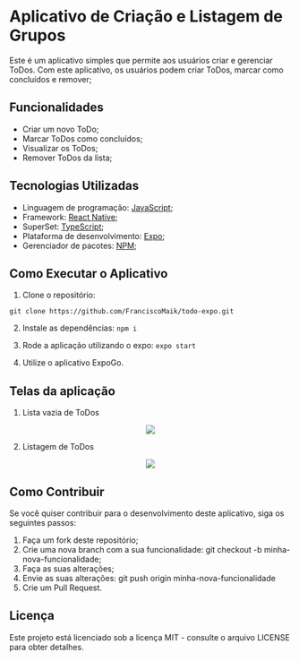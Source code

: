 # Aplicativo de Criação e Listagem de Grupos
Este é um aplicativo simples que permite aos usuários criar e gerenciar ToDos. Com este aplicativo, os usuários podem criar ToDos, marcar como concluídos e remover;

## Funcionalidades
 - Criar um novo ToDo;
 - Marcar ToDos como concluídos;
 - Visualizar os ToDos;
 - Remover ToDos da lista;

## Tecnologias Utilizadas
 - Linguagem de programação: [JavaScript](https://developer.mozilla.org/pt-BR/docs/Web/JavaScript);
 - Framework: [React Native](https://reactnative.dev/);
 - SuperSet: [TypeScript](https://www.typescriptlang.org/);
 - Plataforma de desenvolvimento: [Expo](https://expo.dev/);
 - Gerenciador de pacotes: [NPM](https://www.npmjs.com/);

## Como Executar o Aplicativo
1. Clone o repositório:

`git clone https://github.com/FranciscoMaik/todo-expo.git`

2. Instale as dependências:
`npm i`

3. Rode a aplicação utilizando o expo:
`expo start`

4. Utilize o aplicativo ExpoGo.

## Telas da aplicação
1. Lista vazia de ToDos
<p style="text-align: center">
  <img src="https://user-images.githubusercontent.com/20601076/220740660-d5622544-803b-49b4-87f9-94c5d1a5165d.jpeg"/>
</p>

2. Listagem de ToDos
<p style="text-align: center">
  <img src="https://user-images.githubusercontent.com/20601076/220740732-834b0d44-204f-4f9b-b880-31d18f4c021b.jpeg"/>
</p>

## Como Contribuir
Se você quiser contribuir para o desenvolvimento deste aplicativo, siga os seguintes passos:

1. Faça um fork deste repositório;
2. Crie uma nova branch com a sua funcionalidade: git checkout -b minha-nova-funcionalidade;
3. Faça as suas alterações;
4. Envie as suas alterações: git push origin minha-nova-funcionalidade
5. Crie um Pull Request.

## Licença
Este projeto está licenciado sob a licença MIT - consulte o arquivo LICENSE para obter detalhes.
